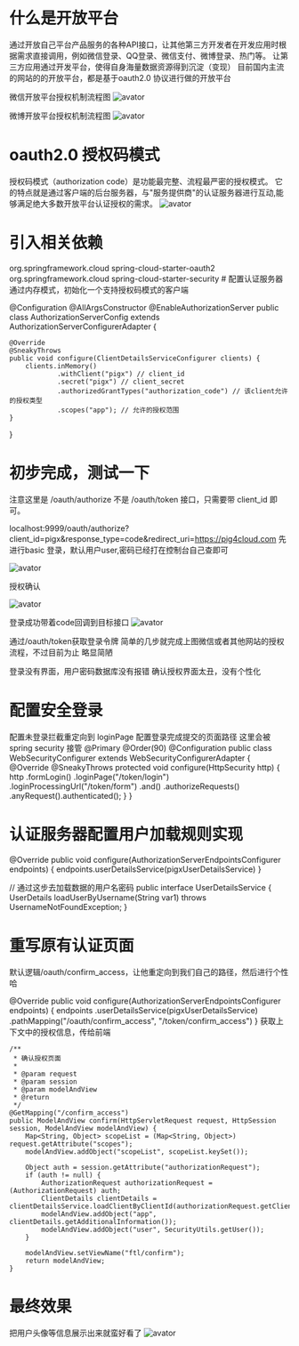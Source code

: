 # 什么是开放平台
通过开放自己平台产品服务的各种API接口，让其他第三方开发者在开发应用时根据需求直接调用，例如微信登录、QQ登录、微信支付、微博登录、热门等。 让第三方应用通过开发平台，使得自身海量数据资源得到沉淀（变现） 目前国内主流的网站的的开放平台，都是基于oauth2.0 协议进行做的开放平台

微信开放平台授权机制流程图
![avator](http://pic.pig4cloud.com/20190409211723_sc4akR_Screenshot.jpeg)

微博开放平台授权机制流程图
![avator](http://www.sinaimg.cn/blog/developer/wiki/oAuth2_01.gif)


# oauth2.0 授权码模式
授权码模式（authorization code）是功能最完整、流程最严密的授权模式。 它的特点就是通过客户端的后台服务器，与"服务提供商"的认证服务器进行互动,能够满足绝大多数开放平台认证授权的需求。
![avator](https://box.kancloud.cn/2015-09-11_55f287e751a7a.png)




# 引入相关依赖
<dependency>
         <groupId>org.springframework.cloud</groupId>
         <artifactId>spring-cloud-starter-oauth2</artifactId>
 </dependency>

<dependency>
        <groupId>org.springframework.cloud</groupId>
        <artifactId>spring-cloud-starter-security</artifactId>
</dependency>
# 配置认证服务器
通过内存模式，初始化一个支持授权码模式的客户端

@Configuration
@AllArgsConstructor
@EnableAuthorizationServer
public class AuthorizationServerConfig extends AuthorizationServerConfigurerAdapter {

	@Override
	@SneakyThrows
	public void configure(ClientDetailsServiceConfigurer clients) {
		clients.inMemory()
				.withClient("pigx") // client_id
				.secret("pigx") // client_secret
				.authorizedGrantTypes("authorization_code") // 该client允许的授权类型
				.scopes("app"); // 允许的授权范围
	}
}
# 初步完成，测试一下
注意这里是 /oauth/authorize 不是 /oauth/token 接口，只需要带 client_id 即可。

localhost:9999/oauth/authorize?client_id=pigx&response_type=code&redirect_uri=https://pig4cloud.com
先进行basic 登录，默认用户user,密码已经打在控制台自己查即可

![avator](http://pic.pig4cloud.com/20190409214134_9i7UDQ_Screenshot.jpeg)

授权确认

![avator](http://pic.pig4cloud.com/20190409220222_k14sh4_Screenshot.jpeg)

登录成功带着code回调到目标接口
![avator](http://pic.pig4cloud.com/20190409215127_XiQHtj_Screenshot.jpeg)


通过/oauth/token获取登录令牌
简单的几步就完成上图微信或者其他网站的授权流程，不过目前为止 略显简陋

登录没有界面，用户密码数据库没有报错
确认授权界面太丑，没有个性化
# 配置安全登录
配置未登录拦截重定向到 loginPage
配置登录完成提交的页面路径 这里会被spring security 接管
@Primary
@Order(90)
@Configuration
public class WebSecurityConfigurer extends WebSecurityConfigurerAdapter {
	@Override
	@SneakyThrows
	protected void configure(HttpSecurity http) {
		http
			.formLogin()
			.loginPage("/token/login")
			.loginProcessingUrl("/token/form")
			.and()
			.authorizeRequests()
			.anyRequest().authenticated();
	}
}
# 认证服务器配置用户加载规则实现
@Override
public void configure(AuthorizationServerEndpointsConfigurer endpoints) {
	endpoints.userDetailsService(pigxUserDetailsService)
}

// 通过这步去加载数据的用户名密码
public interface UserDetailsService {
    UserDetails loadUserByUsername(String var1) throws UsernameNotFoundException;
}
# 重写原有认证页面
默认逻辑/oauth/confirm_access，让他重定向到我们自己的路径，然后进行个性哈

@Override
	public void configure(AuthorizationServerEndpointsConfigurer endpoints) {
		endpoints
				.userDetailsService(pigxUserDetailsService)
				.pathMapping("/oauth/confirm_access", "/token/confirm_access")
	}
获取上下文中的授权信息，传给前端

	/**
	 * 确认授权页面
	 *
	 * @param request
	 * @param session
	 * @param modelAndView
	 * @return
	 */
	@GetMapping("/confirm_access")
	public ModelAndView confirm(HttpServletRequest request, HttpSession session, ModelAndView modelAndView) {
		Map<String, Object> scopeList = (Map<String, Object>) request.getAttribute("scopes");
		modelAndView.addObject("scopeList", scopeList.keySet());

		Object auth = session.getAttribute("authorizationRequest");
		if (auth != null) {
			AuthorizationRequest authorizationRequest = (AuthorizationRequest) auth;
			ClientDetails clientDetails = clientDetailsService.loadClientByClientId(authorizationRequest.getClientId());
			modelAndView.addObject("app", clientDetails.getAdditionalInformation());
			modelAndView.addObject("user", SecurityUtils.getUser());
		}

		modelAndView.setViewName("ftl/confirm");
		return modelAndView;
	}

# 最终效果
把用户头像等信息展示出来就蛮好看了
![avator](http://pic.pig4cloud.com/20190409223622_C5nhJV_Screenshot.jpeg)
